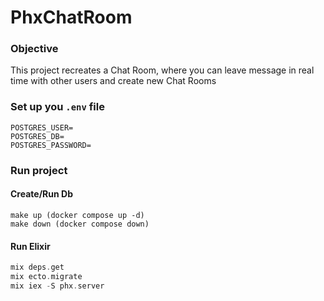 # PhxChatRoom

### Objective
This project recreates a Chat Room, where you can leave message in real time with other users and create new Chat Rooms


### Set up you ```.env``` file
``` env
POSTGRES_USER=
POSTGRES_DB=
POSTGRES_PASSWORD=
```

### Run project

#### Create/Run Db
```
make up (docker compose up -d)
make down (docker compose down)
```

#### Run Elixir
``` elixir
mix deps.get
mix ecto.migrate
mix iex -S phx.server
```
